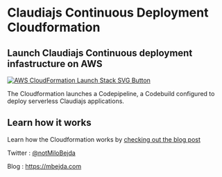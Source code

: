 # Claudiajs Continuous Deployment Cloudformation

## Launch Claudiajs Continuous deployment infastructure on AWS 
[![AWS CloudFormation Launch Stack SVG Button](https://cdn.rawgit.com/buildkite/cloudformation-launch-stack-button-svg/master/launch-stack.svg)](https://console.aws.amazon.com/cloudformation/home#/stacks/new?stackName=Claudiajs&templateURL=https://s3.amazonaws.com/cf-templates-1k2irs0qhlmqz-us-east-1/2017211Kld-template1pntmaygqfb)

The Cloudformation launches a Codepipeline, a Codebuild configured to deploy serverless Claudiajs applications. 


## Learn how it works
Learn how the Cloudformation works by [checking out the blog post](https://www.mbejda.com/claudiajs-continuous-deployment/)


Twitter : [@notMiloBejda](https://twitter.com/notMiloBejda)

Blog : https://mbejda.com
